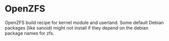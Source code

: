 # OpenZFS

OpenZFS build recipe for kernel module and userland. Some default Debian packages (like sanoid) might not
install if they depend on the debian package names for zfs.
